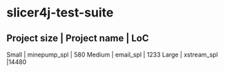 # slicer4j-test-suite
Project size | Project name | LoC 
---------------------------------
Small 	     | minepump_spl | 580
Medium 	     | email_spl    | 1233 
Large  	     | xstream_spl  |14480


